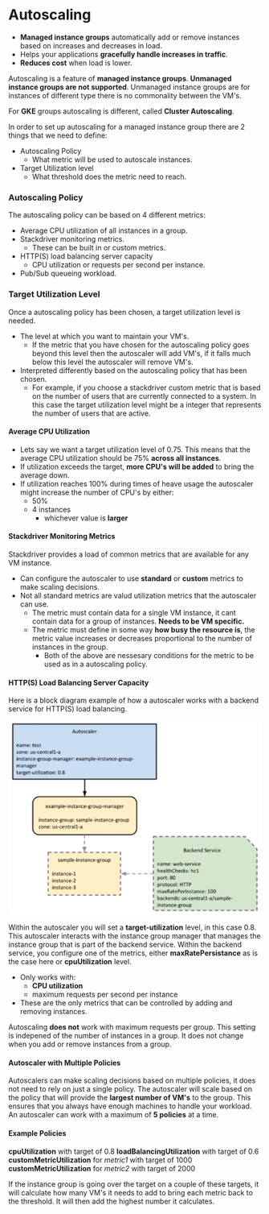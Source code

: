 # Autoscaling

 - **Managed instance groups** automatically add or remove instances based on increases and decreases in load.
 - Helps your applications **gracefully handle increases in traffic**.
 - **Reduces cost** when load is lower.

Autoscaling is a feature of **managed instance groups**.
**Unmanaged instance groups are not supported**.
Unmanaged instance groups are for instances of different type there is no commonality between the VM's.

For **GKE** groups autoscaling is different, called **Cluster Autoscaling**.

In order to set up autoscaling for a managed instance group there are 2 things that we need to define:
  - Autoscaling Policy
    - What metric will be used to autoscale instances.
  - Target Utilization level
    - What threshold does the metric need to reach.


### Autoscaling Policy

The autoscaling policy can be based on 4 different metrics:
 - Average CPU utilization of all instances in a group.
 -  Stackdriver monitoring metrics.
    - These can be built in or custom metrics.
- HTTP(S) load balancing server capacity
  - CPU utilization or requests per second per instance.
- Pub/Sub queueing workload.

### Target Utilization Level

Once a autoscaling policy has been chosen, a target utilization level is needed.

- The level at which you want to maintain your VM's.
  - If the metric that you have chosen for the autoscaling policy goes beyond this level then the autoscaler will add VM's, if it falls much below this level the autoscaler will remove VM's.
- Interpreted differently based on the autoscaling policy that has been chosen.
  - For example, if you choose a stackdriver custom metric that is based on the number of users that are currently connected to a system. In this case the target utilization level might be a integer that represents the number of users that are active.

#### Average CPU Utilization

 - Lets say we want a target utilization level of 0.75. This means that the average CPU utilization should be 75% **across all instances**.
 - If utilization exceeds the target, **more CPU's will be added** to bring the average down.
 - If utilization reaches 100% during times of heave usage the autoscaler might increase the number of CPU's by either: 
   - 50%
   - 4 instances
     - whichever value is **larger**


#### Stackdriver Monitoring Metrics

Stackdriver provides a load of common metrics that are available for any VM instance.

 - Can configure the autoscaler to use **standard** or **custom** metrics to make scaling decisions.
 - Not all standard metrics are valud utilization metrics that the autoscaler can use.
   - The metric must contain data for a single VM instance, it cant contain data for a group of instances. **Needs to be VM specific.**
   - The metric must define in some way **how busy the resource is**, the metric value increases or decreases proportional to the number of instances in the group.
     - Both of the above are nessesary conditions for the metric to be used as in a autoscaling policy.



#### HTTP(S) Load Balancing Server Capacity

Here is a block diagram example of how a autoscaler works with a backend service for HTTP(S) load balancing.

![backend_autoscaler.PNG](attachments/29645e71.PNG)

Within the autoscaler you will set a **target-utilization** level, in this case 0.8. This autoscaler interacts with the instance group manager that manages the instance group that is part of the backend service. Within the backend service, you configure one of the metrics, either **maxRatePersistance** as is the case here or **cpuUtilization** level.

  -  Only works with:
      - **CPU utilization**
      - maximum requests per second per instance
  - These are the only metrics that can be controlled by adding and removing instances.

Autoscaling **does not** work with maximum requests per group.
This setting is indepened of the number of instances in a group. It does not change when you add or remove instances from a group.


#### Autoscaler with Multiple Policies

Autoscalers can make scaling decisions based on multiple policies, it does not need to rely on just a single policy.
The autoscaler will scale based on the policy that will provide the **largest number of VM's** to the group. 
This ensures that you always have enough machines to handle your workload.
An autoscaler can work with a maximum of **5 policies** at a time.

#### Example Policies

**cpuUtilization** with target of 0.8
**loadBalancingUtilization** with target of 0.6
**customMetricUtilization** for *metric1* with target of 1000
**customMetricUtilization** for *metric2* with target of 2000

If the instance group is going over the target on a couple of these targets, it will calculate how many VM's it needs to add to bring each metric back to the threshold. It will then add the highest number it calculates.